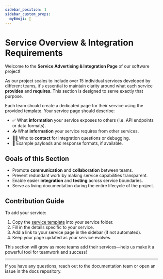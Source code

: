 ```yaml
---
sidebar_position: 1
sidebar_custom_props:
  myEmoji: 🧩
---
```


# Service Overview & Integration Requirements

Welcome to the **Service Advertising & Integration Page** of our software project!

As our project scales to include over 15 individual services developed by different teams, it's essential to maintain clarity around what each service **provides** and **requires**. This section is designed to serve exactly that purpose.

Each team should create a dedicated page for their service using the provided template. Your service page should describe:
- ✅ What **information** your service exposes to others (i.e. API endpoints or data formats).
- 📥 What **information** your service requires from other services.
- 🧑‍💻 Who to **contact** for integration questions or debugging.
- 🧪 Example payloads and response formats, if available.

## Goals of this Section
- Promote **communication** and **collaboration** between teams.
- Prevent redundant work by making service capabilities transparent.
- Enable easier **integration** and **testing** across service boundaries.
- Serve as living documentation during the entire lifecycle of the project.

## Contribution Guide
To add your service:
1. Copy the [service template](service-template.md) into your service folder.
2. Fill in the details specific to your service.
3. Add a link to your service page in the sidebar (if not automated).
4. Keep your page updated as your service evolves.

This section will grow as more teams add their services—help us make it a powerful tool for teamwork and success!

---

If you have any questions, reach out to the documentation team or open an issue in the docs repository.
